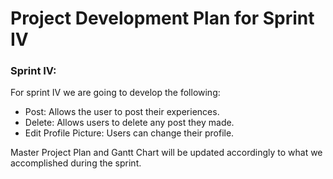 Project Development Plan for Sprint IV
=======================================

### Sprint IV:

For sprint IV we are going to develop the following:

* Post: Allows the user to post their experiences.
* Delete: Allows users to delete any post they made.
* Edit Profile Picture: Users can change their profile.

Master Project Plan and Gantt Chart will be updated accordingly to what we accomplished during the sprint. 